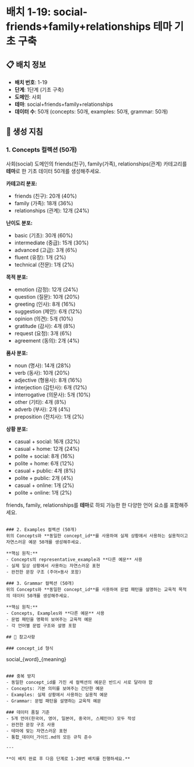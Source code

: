 # 배치 1-19: social-friends+family+relationships 테마 기초 구축

## 📋 배치 정보
- **배치 번호**: 1-19
- **단계**: 1단계 (기초 구축)
- **도메인**: 사회
- **테마**: social+friends+family+relationships
- **데이터 수**: 50개 (concepts: 50개, examples: 50개, grammar: 50개)

## 🎯 생성 지침

### 1. Concepts 컬렉션 (50개)
사회(social) 도메인의 friends(친구), family(가족), relationships(관계) 카테고리를 **테마**로 한 기초 데이터 50개를 생성해주세요.

**카테고리 분포:**
- friends (친구): 20개 (40%)
- family (가족): 18개 (36%)
- relationships (관계): 12개 (24%)

**난이도 분포:**
- basic (기초): 30개 (60%)
- intermediate (중급): 15개 (30%)
- advanced (고급): 3개 (6%)
- fluent (유창): 1개 (2%)
- technical (전문): 1개 (2%)

**목적 분포:**
- emotion (감정): 12개 (24%)
- question (질문): 10개 (20%)
- greeting (인사): 8개 (16%)
- suggestion (제안): 6개 (12%)
- opinion (의견): 5개 (10%)
- gratitude (감사): 4개 (8%)
- request (요청): 3개 (6%)
- agreement (동의): 2개 (4%)

**품사 분포:**
- noun (명사): 14개 (28%)
- verb (동사): 10개 (20%)
- adjective (형용사): 8개 (16%)
- interjection (감탄사): 6개 (12%)
- interrogative (의문사): 5개 (10%)
- other (기타): 4개 (8%)
- adverb (부사): 2개 (4%)
- preposition (전치사): 1개 (2%)

**상황 분포:**
- casual + social: 16개 (32%)
- casual + home: 12개 (24%)
- polite + social: 8개 (16%)
- polite + home: 6개 (12%)
- casual + public: 4개 (8%)
- polite + public: 2개 (4%)
- casual + online: 1개 (2%)
- polite + online: 1개 (2%)

friends, family, relationships를 **테마**로 하되 가능한 한 다양한 언어 요소를 포함해주세요.

```

### 2. Examples 컬렉션 (50개)
위의 Concepts와 **동일한 concept_id**를 사용하여 실제 상황에서 사용하는 실용적이고 자연스러운 예문 50개를 생성해주세요.

**핵심 원칙:**
- Concepts의 representative_example과 **다른 예문** 사용
- 실제 일상 상황에서 사용하는 자연스러운 표현
- 완전한 문장 구조 (주어+동사 포함)

### 3. Grammar 컬렉션 (50개)
위의 Concepts와 **동일한 concept_id**를 사용하여 문법 패턴을 설명하는 교육적 목적의 데이터 50개를 생성해주세요.

**핵심 원칙:**
- Concepts, Examples와 **다른 예문** 사용
- 문법 패턴을 명확히 보여주는 교육적 예문
- 각 언어별 문법 구조와 설명 포함

## 📝 참고사항

### concept_id 형식
```
social_{word}_{meaning}
```

### 중복 방지
- 동일한 concept_id를 가진 세 컬렉션의 예문은 반드시 서로 달라야 함
- Concepts: 기본 의미를 보여주는 간단한 예문
- Examples: 실제 상황에서 사용하는 실용적 예문  
- Grammar: 문법 패턴을 설명하는 교육적 예문

### 데이터 품질 기준
- 5개 언어(한국어, 영어, 일본어, 중국어, 스페인어) 모두 작성
- 완전한 문장 구조 사용
- 테마에 맞는 자연스러운 표현
- 통합_데이터_가이드.md의 모든 규칙 준수

---

**이 배치 완료 후 다음 단계로 1-20번 배치를 진행하세요.**